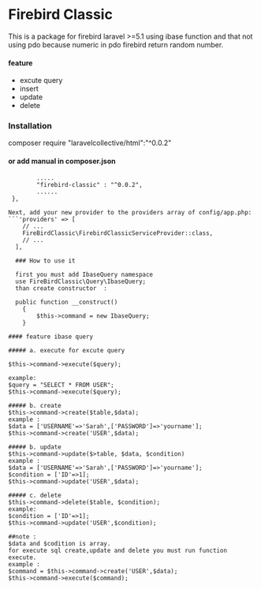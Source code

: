 # Firebird Classic


This is a package for firebird laravel >=5.1 using ibase function and that not using pdo because numeric in pdo firebird return random number.

#### feature
  - excute query
  - insert
  - update
  - delete

### Installation
composer require "laravelcollective/html":"^0.0.2"
#### or add manual in composer.json
```"require": {
        .....
        "firebird-classic" : "^0.0.2",
        ......
 },

Next, add your new provider to the providers array of config/app.php:
```'providers' => [
    // ...
    FireBirdClassic\FirebirdClassicServiceProvider::class,
    // ...
  ],
  
  ### How to use it
  
  first you must add IbaseQuery namespace
  use FireBirdClassic\Query\IbaseQuery;
  than create constructor  :
  
  public function __construct()
    {
        $this->command = new IbaseQuery;
    }
    
#### feature ibase query

##### a. execute for excute query

$this->command->execute($query);

example: 
$query = "SELECT * FROM USER";
$this->command->execute($query);

##### b. create 
$this->command->create($table,$data);
example : 
$data = ['USERNAME'=>'Sarah',['PASSWORD']=>'yourname'];
$this->command->create('USER',$data);

##### b. update 
$this->command->update($>table, $data, $condition)
example :
$data = ['USERNAME'=>'Sarah',['PASSWORD']=>'yourname'];
$condition = ['ID'=>1];
$this->command->update('USER',$data);

##### c. delete
$this->command->delete($table, $condition);
example:
$condition = ['ID'=>1];
$this->command->update('USER',$condition);

##note :
$data and $codition is array.
for execute sql create,update and delete you must run function execute.
example :
$command = $this->command->create('USER',$data);
$this->command->execute($command);





  
  
